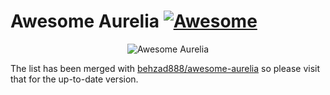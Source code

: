 # Awesome Aurelia [![Awesome](https://cdn.rawgit.com/sindresorhus/awesome/d7305f38d29fed78fa85652e3a63e154dd8e8829/media/badge.svg)](https://github.com/sindresorhus/awesome)

<p align="center">
  <img src="/media/awesome-aurelia.png" alt="Awesome Aurelia" />
</p>

The list has been merged with [behzad888/awesome-aurelia](https://github.com/behzad888/awesome-aurelia) so please visit that for the up-to-date version.
